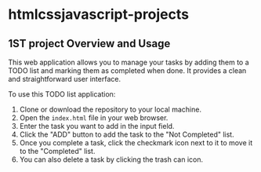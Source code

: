 # htmlcssjavascript-projects


## 1ST project Overview and Usage

This web application allows you to manage your tasks by adding them to a TODO list and marking them as completed when done. It provides a clean and straightforward user interface.

To use this TODO list application:

1. Clone or download the repository to your local machine.
2. Open the `index.html` file in your web browser.
3. Enter the task you want to add in the input field.
4. Click the "ADD" button to add the task to the "Not Completed" list.
5. Once you complete a task, click the checkmark icon next to it to move it to the "Completed" list.
6. You can also delete a task by clicking the trash can icon.

